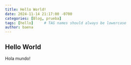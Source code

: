 ```yaml
---
title: Hello World!
date: 2024-11-14 21:17:00 -0700
categories: [Blog, prueba]
tags: [hello]     # TAG names should always be lowercase
author: baena
---
```


## Hello World

Hola mundo!
